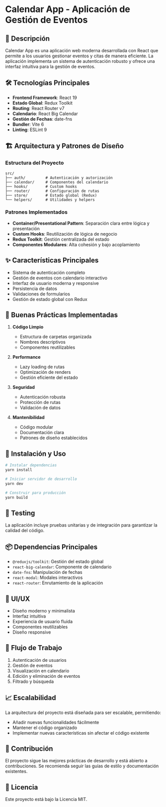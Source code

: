 # Calendar App - Aplicación de Gestión de Eventos

## 🚀 Descripción

Calendar App es una aplicación web moderna desarrollada con React que permite a los usuarios gestionar eventos y citas de manera eficiente. La aplicación implementa un sistema de autenticación robusto y ofrece una interfaz intuitiva para la gestión de eventos.

## 🛠️ Tecnologías Principales

- **Frontend Framework**: React 19
- **Estado Global**: Redux Toolkit
- **Routing**: React Router v7
- **Calendario**: React Big Calendar
- **Gestión de Fechas**: date-fns
- **Bundler**: Vite 6
- **Linting**: ESLint 9

## 🏗️ Arquitectura y Patrones de Diseño

### Estructura del Proyecto

```
src/
├── auth/         # Autenticación y autorización
├── calendar/     # Componentes del calendario
├── hooks/        # Custom hooks
├── router/       # Configuración de rutas
├── store/        # Estado global (Redux)
└── helpers/      # Utilidades y helpers
```

### Patrones Implementados

- **Container/Presentational Pattern**: Separación clara entre lógica y presentación
- **Custom Hooks**: Reutilización de lógica de negocio
- **Redux Toolkit**: Gestión centralizada del estado
- **Componentes Modulares**: Alta cohesión y bajo acoplamiento

## ✨ Características Principales

- Sistema de autenticación completo
- Gestión de eventos con calendario interactivo
- Interfaz de usuario moderna y responsive
- Persistencia de datos
- Validaciones de formularios
- Gestión de estado global con Redux

## 🎯 Buenas Prácticas Implementadas

1. **Código Limpio**

   - Estructura de carpetas organizada
   - Nombres descriptivos
   - Componentes reutilizables

2. **Performance**

   - Lazy loading de rutas
   - Optimización de renders
   - Gestión eficiente del estado

3. **Seguridad**

   - Autenticación robusta
   - Protección de rutas
   - Validación de datos

4. **Mantenibilidad**
   - Código modular
   - Documentación clara
   - Patrones de diseño establecidos

## 🚀 Instalación y Uso

```bash
# Instalar dependencias
yarn install

# Iniciar servidor de desarrollo
yarn dev

# Construir para producción
yarn build
```

## 🧪 Testing

La aplicación incluye pruebas unitarias y de integración para garantizar la calidad del código.

## 📦 Dependencias Principales

- `@reduxjs/toolkit`: Gestión del estado global
- `react-big-calendar`: Componente de calendario
- `date-fns`: Manipulación de fechas
- `react-modal`: Modales interactivos
- `react-router`: Enrutamiento de la aplicación

## 🎨 UI/UX

- Diseño moderno y minimalista
- Interfaz intuitiva
- Experiencia de usuario fluida
- Componentes reutilizables
- Diseño responsive

## 🔄 Flujo de Trabajo

1. Autenticación de usuarios
2. Gestión de eventos
3. Visualización en calendario
4. Edición y eliminación de eventos
5. Filtrado y búsqueda


## 📈 Escalabilidad

La arquitectura del proyecto está diseñada para ser escalable, permitiendo:

- Añadir nuevas funcionalidades fácilmente
- Mantener el código organizado
- Implementar nuevas características sin afectar el código existente

## 🤝 Contribución

El proyecto sigue las mejores prácticas de desarrollo y está abierto a contribuciones. Se recomienda seguir las guías de estilo y documentación existentes.

## 📝 Licencia

Este proyecto está bajo la Licencia MIT.
